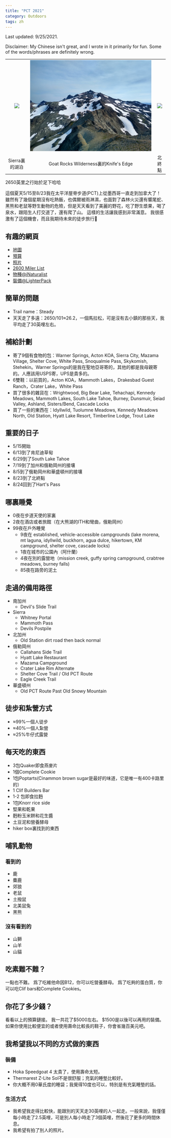 ```yaml
---
title: "PCT 2021"
category: Outdoors
tags: zh
---
```


Last updated: 9/25/2021.

Disclaimer: My Chinese isn't great, and I wrote in it primarily for fun. Some of the words/phrases are definitely wrong.

<style>
table {
  table-layout: fixed ;
  width: 100% ;
}
img {
  width: 100%;
}
</style>

<!-- 
| <img src="/assets/img/1.jpg" style="width: 100%"> | <img src="/assets/img/2.jpg" style="width: 100%"> |
td {
  width: 50% ;
} 
-->

| | | |
| :---: | :---: | :---: |
| ![](/assets/img/pct-post-1.jpg) | ![](/assets/img/pct-post-2.jpg) | ![](/assets/img/pct-post-3.jpg) |
| Sierra裏的湖泊 | Goat Rocks Wilderness裏的Knife's Edge | 北終點 |

2650英里之行始於足下哈哈

這個夏天5/15至8/23我在太平洋屋脊步道(PCT)上從墨西哥一直走到加拿大了！
雖然有了幾個星期沒有吃熱飯，也偶爾被雨淋濕，也面對了森林火災還有響尾蛇、黑熊和老鼠等野生動物的危險，但是天天看到了美麗的野花，吃了野生漿果，喝了泉水，跟陌生人打交道了，還有爬了山。
這樣的生活讓我感到非常滿意。
我很感激有了這個機會，而且我期待未來的徒步旅行🙂

## 有趣的網頁

- [地圖](https://www.google.com/maps/d/u/0/edit?mid=11AgDYZgkmya1tvGie9iW6J2j59MZzTDc&usp=sharing)
- [預算](https://docs.google.com/spreadsheets/d/1YQp6_873RmAnxGi9E9lJ_mWByDhPJPYSQq2cvJS172g/edit?usp=sharing)
- [照片](https://photos.app.goo.gl/1En3i1uhB6Seuqev8)
- [2600 Miler List](https://www.pcta.org/discover-the-trail/thru-hiking-long-distance-hiking/2600-miler-list/)
- [物種@iNaturalist](https://www.inaturalist.org/observations?d1=2021-05-15&d2=2021-08-24&place_id=any&subview=map&user_id=atkirtland&verifiable=any)
- [裝備@LighterPack](https://lighterpack.com/r/6sme2q)

## 簡單的問題

- Trail name：Steady
- 天天走了多遠：2650/101≈26.2，一個馬拉松，可是沒有去小鎮的那些天，我平均走了30英哩左右。

## 補給計劃

- 寄了9個有食物的包：Warner Springs, Acton KOA, Sierra City, Mazama Village, Shelter Cove, White Pass, Snoqualmie Pass, Skykomish, Stehekin。Warner Springs的是我在聖地亞哥寄的，其他的都是我母親寄的。人應該用USPS寄，UPS是貴多的。
- 6雙鞋：以前買的，Acton KOA，Mammoth Lakes，Drakesbad Guest Ranch，Crater Lake，White Pass
- 買了很多的雜貨在：Wrightwood, Big Bear Lake, Tehachapi, Kennedy Meadows, Mammoth Lakes, South Lake Tahoe, Burney, Dunsmuir, Seiad Valley, Ashland, Sisters/Bend, Cascade Locks
- 買了一些的東西在：Idyllwild, Tuolumne Meadows, Kennedy Meadows North, Old Station, Hyatt Lake Resort, Timberline Lodge, Trout Lake

## 重要的日子

- 5/15開始
- 6/13到了肯尼迪草甸
- 6/29到了South Lake Tahoe
- 7/19到了加州和俄勒岡州的接壤
- 8/5到了俄勒岡州和華盛頓州的接壤
- 8/23到了北終點
- 8/24回到了Hart's Pass

## 哪裏睡覺

- 0夜在步道天使的家裏
- 2夜在酒店或者旅館（在大熊湖的ITH和彎曲，俄勒岡州）
- 99夜在戶外睡覺
  - 9夜在 established, vehicle-accessible campgrounds (lake morena, mt laguna, idyllwild, buckhorn, agua dulce, hikertown, KM campground, shelter cove, cascade locks)
  - 1夜在城市的公園內（阿什蘭）
  - 4夜在別的露營地（mission creek, guffy spring campground, crabtree meadows, burney falls)
  - 85夜在路旁的泥土

## 走過的備用路徑

- 南加州
  - Devil's Slide Trail
- Sierra
  - Whitney Portal
  - Mammoth Pass
  - Devils Postpile
- 北加州
  - Old Station dirt road then back normal
- 俄勒岡州
  - Callahans Side Trail
  - Hyatt Lake Restaurant
  - Mazama Campground
  - Crater Lake Rim Alternate
  - Shelter Cove Trail / Old PCT Route
  - Eagle Creek Trail
- 華盛頓州
  - Old PCT Route Past Old Snowy Mountain

## 徒步和紮營方式

- ≈99%一個人徒步
- ≈40%一個人紮營
- ≈25%牛仔式露營

## 每天吃的東西

- 3包Quaker即食燕麥片
- 1個Complete Cookie
- 1包Poptarts(Cinammon brown sugar是最好的味道，它是唯一有400卡路里的）
- 1 Clif Builders Bar
- 1-2 包即食拉麪
- 1包Knorr rice side
- 堅果和乾果
- 麪粉玉米餅和花生醬
- 土豆泥和營養酵母
- hiker box裏找到的東西

## 哺乳動物

### 看到的

- 鹿
- 麋鹿
- 郊狼
- 老鼠
- 土撥鼠
- 北美鼠兔
- 黑熊

### 沒有看到的

- 山獅
- 山羊
- 山貓

## 吃素難不難？

一點也不難。
爲了吃維他命因B12，你可以吃營養酵母。
爲了吃夠的蛋白質，你可以吃Clif bars和Complete Cookies。

## 你花了多少錢？

看看以上的預算鏈接。
我一共花了$5000左右。
$1500是以後可以再用的裝備。
如果你使用比較便宜的或者使用壽命比較長的鞋子，你會省幾百美元吧。

## 我希望我以不同的方式做的東西

### 裝備

- Hoka Speedgoat 4 太貴了，使用壽命太短。
- Thermarest Z-Lite Sol不是很舒服；充氣的睡墊比較好。
- 你大概不用0華氏度的睡袋；我覺得10度也可以，特別是有充氣睡墊的話。

### 生活方式

- 我希望我走得比較快，能跟別的天天走30英哩的人一起走。一般來說，我僅僅每小時走了2.5英哩，可是別人每小時走了3個英哩，然後花了更多的時間休息。
- 我希望有拍了別人的照片。

